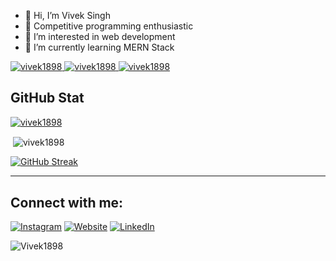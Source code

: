 - 👋 Hi, I’m Vivek Singh
- 🌱 Competitive programming enthusiastic
- 👀 I’m interested in web development
- 🌱 I’m currently learning MERN Stack

<p align="left"> <a href="https://www.codechef.com/users/vic8526"> <img src="https://img.shields.io/badge/-CodeChef-5B4638?style=for-the-badge&logo=CodeChef&logoColor=white" alt="vivek1898" /> </a>
  <a href="https://auth.geeksforgeeks.org/user/viveksingh27795/profile"> <img src="https://img.shields.io/badge/GeeksforGeeks-298D46?style=for-the-badge&logo=geeksforgeeks&logoColor=white" alt="vivek1898" /> </a>
   <a href="https://www.hackerrank.com/viveksingh27795"> <img src="https://img.shields.io/badge/-Hackerrank-2EC866?style=for-the-badge&logo=HackerRank&logoColor=white" alt="vivek1898" /> </a>

<!---
Vivek1898/Vivek1898 is a ✨ special ✨ repository because its `README.md` (this file) appears on your GitHub profile.
You can click the Preview link to take a look at your changes.
--->

## GitHub Stat
<p align="left"> <a href="https://github.com/ryo-ma/github-profile-trophy"> <img src="https://github-profile-trophy.vercel.app/?username=vivek1898" alt="vivek1898" /> </a> </p>

<p>&nbsp;<img align="center" src="https://github-readme-stats.vercel.app/api?username=vivek1898&show_icons=true&locale=en" alt="vivek1898" />


</p>

[![GitHub Streak](http://github-readme-streak-stats.herokuapp.com?user=Vivek1898&date_format=M%20j%5B%2C%20Y%5D)](https://git.io/streak-stats)

---

## Connect with me:
[![Instagram](https://img.shields.io/badge/@_heyvivek-%23E4405F.svg?style=for-the-badge&logo=Instagram&logoColor=white)](https://instagram.com/_heyvivek)  [![Website](https://img.shields.io/website?label=Futuristic&style=for-the-badge&url=https%3A%2F%2Fcodestackr.com)](https://futuristiclpu.tech/) [![LinkedIn](https://img.shields.io/badge/linkedin-%230077B5.svg?style=for-the-badge&logo=linkedin&logoColor=white)](https://www.linkedin.com/in/vivek-s-953368121/)
<p align="left"> <img src="https://komarev.com/ghpvc/?username=vivek1898&label=Profile%20Views&color=orange&style=flat-square" alt="Vivek1898" /> </p>

